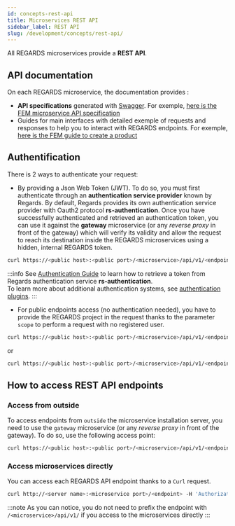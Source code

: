 ```yaml
---
id: concepts-rest-api
title: Microservices REST API
sidebar_label: REST API
slug: /development/concepts/rest-api/
---
```


All REGARDS microservices provide a **REST API**.

## API documentation

On each REGARDS microservice, the documentation provides :

- **API specifications** generated with [Swagger](https://swagger.io/). For
  exemple, [here is the FEM microservice API specification](../backend/regards/fem/api-guides/rest/rs-fem-api-swagger.mdx)
- Guides for main interfaces with detailed exemple of requests and responses to help you to interact with REGARDS
  endpoints. For
  exemple, [here is the FEM guide to create a product](../backend/regards/fem/api-guides/rest/rest-create-product.md)

## Authentification

There is 2 ways to authenticate your request:

- By providing a Json Web Token (JWT). To do so, you must first authenticate through an **authentication service
  provider** known by Regards. By default, Regards provides its own authentication service provider with Oauth2
  protocol **rs-authentication**. Once you have successfully authenticated and retrieved an authentication token,
  you can use it against the **gateway** microservice (or any _reverse proxy_ in front of the gateway) which will
  verify its validity and allow the request to reach its destination inside the REGARDS microservices using a hidden,
  internal REGARDS token.

```bash
curl https://<public host>:<public port>/<microservice>/api/v1/<endpoint> -H 'Authorization: bearer <sso token>'
```

:::info
See [Authentication Guide](../services/authentication/api-guides/rest/authent-oauth2.mdx) to learn how to retrieve a
token from Regards authentication service **rs-authentication**.  
To learn more about additional authentication systems, see [authentication plugins](../services/authentication/plugins/authentication-plugins.md).
:::

- For public endpoints access (no authentication needed), you have to provide the REGARDS project in the request thanks to the parameter `scope` to perform a request with no registered user.

```bash
curl https://<public host>:<public port>/<microservice>/api/v1/<endpoint>?scope=<project>
```

or 

```bash
curl https://<public host>:<public port>/<microservice>/api/v1/<endpoint> -H 'scope: <project>'
```

## How to access REST API endpoints

### Access from outside

To access endpoints from `outside` the microservice installation server, you need to use the `gateway` microservice (or
any _reverse proxy_ in front of the gateway). To do so, use the following access point:

```bash
curl https://<public host>:<public port>/<microservice>/api/v1/<endpoint>
```

### Access microservices directly

You can access each REGARDS API endpoint thanks to a `Curl` request.

```bash
curl http://<server name>:<microservice port>/<endpoint> -H 'Authorization: bearer <token>'
```

:::note
As you can notice, you do not need to prefix the endpoint with `/<microservice>/api/v1/` if you access to the
microservices directly
:::